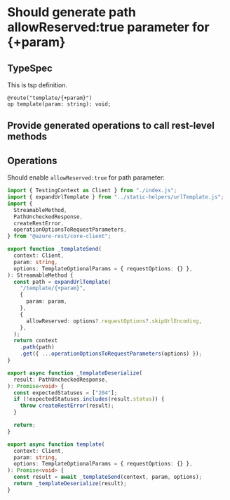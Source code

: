 # Should generate path allowReserved:true parameter for {+param}

## TypeSpec

This is tsp definition.

```tsp
@route("template/{+param}")
op template(param: string): void;
```

## Provide generated operations to call rest-level methods

## Operations

Should enable `allowReserved:true` for path parameter:

```ts operations
import { TestingContext as Client } from "./index.js";
import { expandUrlTemplate } from "../static-helpers/urlTemplate.js";
import {
  StreamableMethod,
  PathUncheckedResponse,
  createRestError,
  operationOptionsToRequestParameters,
} from "@azure-rest/core-client";

export function _templateSend(
  context: Client,
  param: string,
  options: TemplateOptionalParams = { requestOptions: {} },
): StreamableMethod {
  const path = expandUrlTemplate(
    "/template/{+param}",
    {
      param: param,
    },
    {
      allowReserved: options?.requestOptions?.skipUrlEncoding,
    },
  );
  return context
    .path(path)
    .get({ ...operationOptionsToRequestParameters(options) });
}

export async function _templateDeserialize(
  result: PathUncheckedResponse,
): Promise<void> {
  const expectedStatuses = ["204"];
  if (!expectedStatuses.includes(result.status)) {
    throw createRestError(result);
  }

  return;
}

export async function template(
  context: Client,
  param: string,
  options: TemplateOptionalParams = { requestOptions: {} },
): Promise<void> {
  const result = await _templateSend(context, param, options);
  return _templateDeserialize(result);
}
```
